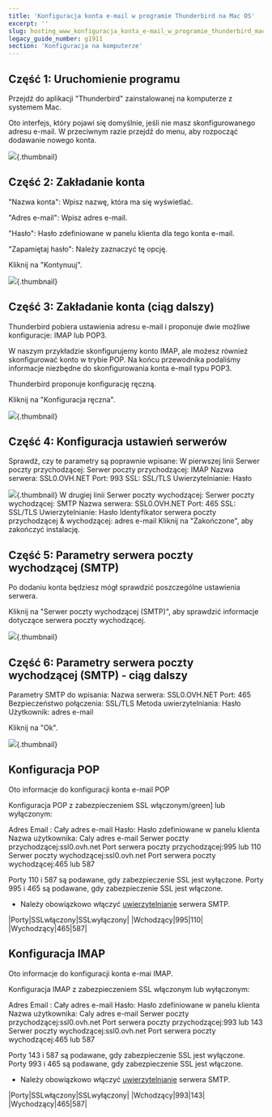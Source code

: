 ```yaml
---
title: 'Konfiguracja konta e-mail w programie Thunderbird na Mac OS'
excerpt: ''
slug: hosting_www_konfiguracja_konta_e-mail_w_programie_thunderbird_mac
legacy_guide_number: g1911
section: 'Konfiguracja na komputerze'
---
```


## Część 1: Uruchomienie programu
Przejdź do aplikacji "Thunderbird" zainstalowanej na komputerze z systemem Mac.

Oto interfejs, który pojawi się domyślnie, jeśli nie masz skonfigurowanego adresu e-mail. W przeciwnym razie przejdź do menu, aby rozpocząć dodawanie nowego konta.

![](images/img_2856.jpg){.thumbnail}


## Część 2: Zakładanie konta
"Nazwa konta": Wpisz nazwę, która ma się wyświetlać.

"Adres e-mail": Wpisz adres e-mail.

"Hasło": Hasło zdefiniowane w panelu klienta dla tego konta e-mail.

"Zapamiętaj hasło": Należy zaznaczyć tę opcję.

Kliknij na "Kontynuuj".

![](images/img_2857.jpg){.thumbnail}


## Część 3: Zakładanie konta (ciąg dalszy)
Thunderbird pobiera ustawienia adresu e-mail i proponuje dwie możliwe konfiguracje:  IMAP lub POP3.

W naszym przykładzie skonfigurujemy konto IMAP, ale możesz również skonfigurować konto w trybie POP. Na końcu przewodnika podaliśmy informacje niezbędne do skonfigurowania konta e-mail typu POP3.

Thunderbird proponuje konfigurację ręczną.

Kliknij na "Konfiguracja ręczna".

![](images/img_2858.jpg){.thumbnail}


## Część 4: Konfiguracja ustawień serwerów
Sprawdź, czy te parametry są poprawnie wpisane:
W pierwszej linii Serwer poczty przychodzącej:
Serwer poczty przychodzącej: IMAP
Nazwa serwera: SSL0.OVH.NET
Port: 993
SSL: SSL/TLS
Uwierzytelnianie: Hasło

![](images/img_2859.jpg){.thumbnail}
W drugiej linii Serwer poczty wychodzącej:
Serwer poczty wychodzącej: SMTP
Nazwa serwera: SSL0.OVH.NET
Port: 465
SSL: SSL/TLS
Uwierzytelnianie: Hasło
Identyfikator serwera poczty przychodzącej & wychodzącej: adres e-mail
Kliknij na "Zakończone", aby zakończyć instalację.


## Część 5: Parametry serwera poczty wychodzącej (SMTP)
Po dodaniu konta będziesz mógł sprawdzić poszczególne ustawienia serwera. 

Kliknij na "Serwer poczty wychodzącej (SMTP)", aby sprawdzić informacje dotyczące serwera poczty wychodzącej.

![](images/img_2860.jpg){.thumbnail}


## Część 6: Parametry serwera poczty wychodzącej (SMTP) - ciąg dalszy
Parametry SMTP do wpisania:
Nazwa serwera: SSL0.OVH.NET
Port: 465
Bezpieczeństwo połączenia: SSL/TLS
Metoda uwierzytelniania: Hasło
Użytkownik: adres e-mail

Kliknij na "Ok".

![](images/img_2861.jpg){.thumbnail}


## Konfiguracja POP
Oto informacje do konfiguracji konta e-mail POP

Konfiguracja POP z zabezpieczeniem SSL włączonym/green] lub wyłączonym:

Adres Email : Cały adres e-mail
Hasło: Hasło zdefiniowane w panelu klienta
Nazwa użytkownika: Caly adres e-mail
Serwer poczty przychodzącej:ssl0.ovh.net
Port serwera poczty przychodzącej:995 lub 110
Serwer poczty wychodzącej:ssl0.ovh.net
Port serwera poczty wychodzącej:465 lub 587

Porty 110 i 587 są podawane, gdy zabezpieczenie SSL jest wyłączone.
Porty 995 i 465 są podawane, gdy zabezpieczenie SSL jest włączone.


- Należy obowiązkowo włączyć [uwierzytelnianie](#parametres_des_comptes_parametres_du_serveur_sortant_smtp) serwera SMTP.


|Porty|SSLwłączony|SSLwyłączony|
|Wchodzący|995|110|
|Wychodzący|465|587|




## Konfiguracja IMAP
Oto informacje do konfiguracji konta e-mai IMAP.

Konfiguracja IMAP z zabezpieczeniem SSL włączonym lub wyłączonym:

Adres Email : Cały adres e-mail
Hasło: Hasło zdefiniowane w panelu klienta
Nazwa użytkownika: Caly adres e-mail
Serwer poczty przychodzącej:ssl0.ovh.net
Port serwera poczty przychodzącej:993 lub 143
Serwer poczty wychodzącej:ssl0.ovh.net
Port serwera poczty wychodzącej:465 lub 587

Porty 143 i 587 są podawane, gdy zabezpieczenie SSL jest wyłączone.
Porty 993 i 465 są podawane, gdy zabezpieczenie SSL jest włączone.


- Należy obowiązkowo włączyć [uwierzytelnianie](#parametres_des_comptes_parametres_du_serveur_sortant_smtp) serwera SMTP.


|Porty|SSLwłączony|SSLwyłączony|
|Wchodzący|993|143|
|Wychodzący|465|587|



